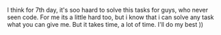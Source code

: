 I think for 7th day, it's soo haard to solve this tasks for guys, who never seen code.
For me its a little hard too, but i know that i can solve any task what you can give me. But it takes time, a lot of time.
I'll do my best ))